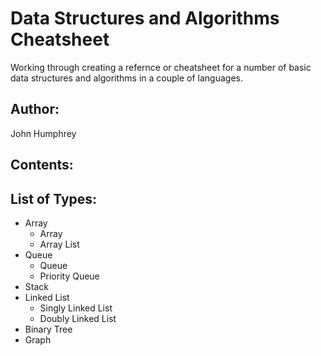 # Data Structures and Algorithms Cheatsheet
Working through creating a refernce or cheatsheet for a number of basic data structures and algorithms in a couple of languages.

## Author:
John Humphrey

## Contents:

## List of Types:
- Array
    - Array
    - Array List
- Queue
    - Queue
    - Priority Queue
- Stack
- Linked List
    - Singly Linked List
    - Doubly Linked List
- Binary Tree
- Graph
